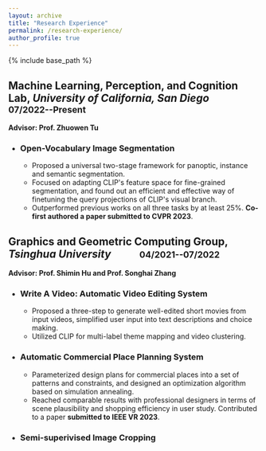 ```yaml
---
layout: archive
title: "Research Experience"
permalink: /research-experience/
author_profile: true
---
```


{% include base_path %}

## Machine Learning, Perception, and Cognition Lab, <i>University of California, San Diego</i> &emsp; &emsp; <small>07/2022--Present</small>
**Advisor: Prof. Zhuowen Tu**

- ### Open-Vocabulary Image Segmentation
  - Proposed a universal two-stage framework for panoptic, instance and semantic segmentation.
  - Focused on adapting CLIP's feature space for fine-grained segmentation, and found out an efficient and effective way of finetuning the query projections of CLIP's visual branch.
  - Outperformed previous works on all three tasks by at least 25%. **Co-first authored a paper submitted to CVPR 2023**.


## Graphics and Geometric Computing Group, <i>Tsinghua University</i> &emsp; &emsp; <small>04/2021--07/2022</small>
**Advisor: Prof. Shimin Hu and Prof. Songhai Zhang**

- ### Write A Video: Automatic Video Editing System
  - Proposed a three-step to generate well-edited short movies from input videos, simplified user input into text descriptions and choice making.
  - Utilized CLIP for multi-label theme mapping and video clustering.
- ### Automatic Commercial Place Planning System
  - Parameterized design plans for commercial places into a set of patterns and constraints, and designed an optimization algorithm based on simulation annealing.
  - Reached comparable results with professional designers in terms of scene plausibility and shopping efficiency in user study. Contributed to a paper **submitted to IEEE VR 2023**.
- ### Semi-superivised Image Cropping
## 



<!-- | | |
|---|---|
| ![](/images/misc/bj2022-1.jpg) | ![](/images/misc/bj2022-2.jpg)  |
| ![](/images/misc/bj2022-3.jpg)  | ![](/images/misc/bj2022-4.jpg)  | -->


<!-- 

* B.S. in GitHub, GitHub University, 2012
* M.S. in Jekyll, GitHub University, 2014
* Ph.D in Version Control Theory, GitHub University, 2018 (expected)

Work experience
======
* Summer 2015: Research Assistant
  * Github University
  * Duties included: Tagging issues
  * Supervisor: Professor Git

* Fall 2015: Research Assistant
  * Github University
  * Duties included: Merging pull requests
  * Supervisor: Professor Hub
  
Skills
======
* Skill 1
* Skill 2
  * Sub-skill 2.1
  * Sub-skill 2.2
  * Sub-skill 2.3
* Skill 3

Publications
======
  <ul>{% for post in site.publications %}
    {% include archive-single-cv.html %}
  {% endfor %}</ul>
   -->
